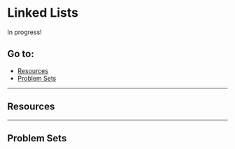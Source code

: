 # Linked Lists

In progress!

## Go to:
 * [Resources](resources)
 * [Problem Sets](problem-sets)

___

## Resources

___

## Problem Sets
